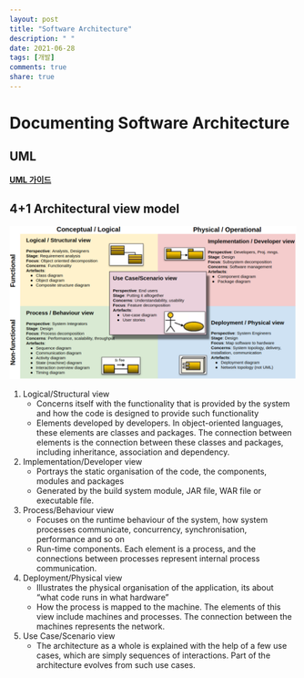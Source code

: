 ```yaml
---
layout: post
title: "Software Architecture"
description: " "
date: 2021-06-28
tags: [개발]
comments: true
share: true
---
```


Documenting Software Architecture
=====

UML
-----

[**UML 가이드**](https://www.visual-paradigm.com/guide/)


4+1 Architectural view model
-----

<img title="41_view_model" src="./images/41_view_model-2.png" alt="41_view_model" width="1000px">

1. Logical/Structural view
   - Concerns itself with the functionality that is provided by the system and how the code is designed to provide such functionality
   - Elements developed by developers. In object-oriented languages, these elements are classes and packages. The connection between elements is the connection between these classes and packages, including inheritance, association and dependency.
1. Implementation/Developer view
   - Portrays the static organisation of the code, the components, modules and packages
   - Generated by the build system module, JAR file, WAR file or executable file.
1. Process/Behaviour view
   - Focuses on the runtime behaviour of the system, how system processes communicate, concurrency, synchronisation, performance and so on
   - Run-time components. Each element is a process, and the connections between processes represent internal process communication.
1. Deployment/Physical view
   - Illustrates the physical organisation of the application, its about “what code runs in what hardware”
   - How the process is mapped to the machine. The elements of this view include machines and processes. The connection between the machines represents the network.
1. Use Case/Scenario view
   - The architecture as a whole is explained with the help of a few use cases, which are simply sequences of interactions. Part of the architecture evolves from such use cases.
